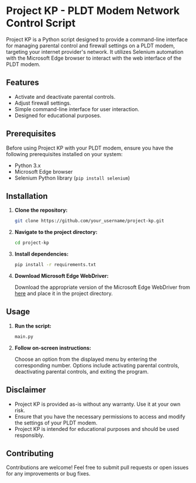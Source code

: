 # Project KP - PLDT Modem Network Control Script

Project KP is a Python script designed to provide a command-line interface for managing parental control and firewall settings on a PLDT modem, targeting your internet provider's network. It utilizes Selenium automation with the Microsoft Edge browser to interact with the web interface of the PLDT modem.

## Features

- Activate and deactivate parental controls.
- Adjust firewall settings.
- Simple command-line interface for user interaction.
- Designed for educational purposes.

## Prerequisites

Before using Project KP with your PLDT modem, ensure you have the following prerequisites installed on your system:

- Python 3.x
- Microsoft Edge browser
- Selenium Python library (`pip install selenium`)

## Installation

1. **Clone the repository:**

    ```bash
    git clone https://github.com/your_username/project-kp.git
    ```

2. **Navigate to the project directory:**

    ```bash
    cd project-kp
    ```

3. **Install dependencies:**

    ```bash
    pip install -r requirements.txt
    ```

4. **Download Microsoft Edge WebDriver:**

    Download the appropriate version of the Microsoft Edge WebDriver from [here](https://developer.microsoft.com/en-us/microsoft-edge/tools/webdriver/) and place it in the project directory.

## Usage

1. **Run the script:**

    ```bash
    main.py
    ```

2. **Follow on-screen instructions:**

    Choose an option from the displayed menu by entering the corresponding number. Options include activating parental controls, deactivating parental controls, and exiting the program.

## Disclaimer

- Project KP is provided as-is without any warranty. Use it at your own risk.
- Ensure that you have the necessary permissions to access and modify the settings of your PLDT modem.
- Project KP is intended for educational purposes and should be used responsibly.

## Contributing

Contributions are welcome! Feel free to submit pull requests or open issues for any improvements or bug fixes.

